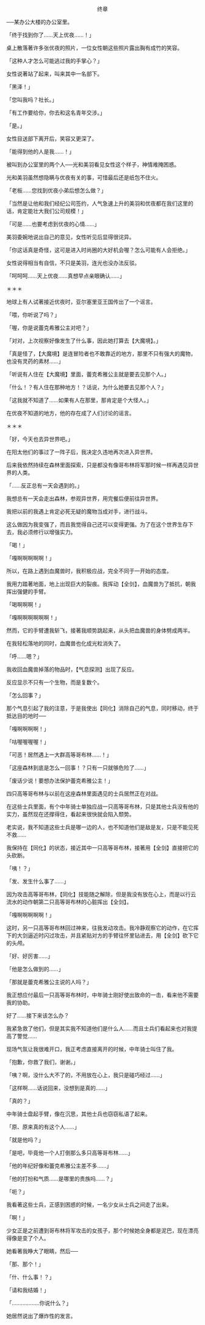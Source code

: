 <p align="center">终章</p>

──某办公大楼的办公室里。

「终于找到你了……天上优夜……！」

桌上散落著许多张优夜的照片，一位女性朝这些照片露出胸有成竹的笑容。

「这种人才怎么可能逃过我的手掌心？」

女性说著站了起来，叫来其中一名部下。

「黑泽！」

「您叫我吗？社长。」

「有工作要给你，你去和这名青年交涉。」

「是。」

女性目送部下离开后，笑容又更深了。

「能得到他的人是我……！」

被叫到办公室里的两个人──光和美羽看见女性这个样子，神情难掩困惑。

光和美羽虽然想隐瞒与优夜有关的事，可惜最后还是纸包不住火。

「老板……您找到优夜小弟后想怎么做？」

「当然是让他和我们经纪公司签约，人气急速上升的美羽和优夜都在我们这里的话，肯定能壮大我们公司规模！」

「可是……也要考虑到优夜的心情……」

美羽委婉地说出自己的意见，女性听见后显得很诧异。

「你这话真是奇怪，这可是进入时尚圈的大好机会喔？怎么可能有人会拒绝。」

女性说得相当有自信，不只是美羽，连光也没办法反驳。

「呵呵呵……天上优夜……真想早点亲眼确认……」

＊＊＊

地球上有人试著接近优夜时，亚尔塞里亚王国传出了一个谣言。

「喂，你听说了吗？」

「喔，你是说蕾克希雅公主对吧？」

「对对，上次视察好像发生了什么事，因此她打算去【大魔境】。」

「真是怪了，【大魔境】是连冒险者也不敢靠近的地方，那里不只有强大的魔物，也没有灵药的素材……」

「听说有人住在【大魔境】里面，蕾克希雅公主就是要去见那个人。」

「什么！？有人住在那种地方！？话说，为什么她要去见那个人？」

「这我就不知道了……如果有人在那里，那肯定是个大怪人。」

在优夜不知道的地方，他的存在成了人们讨论的谣言。

＊＊＊

「好，今天也去异世界吧。」

在阳太他们的事过了一阵子后，我决定久违地再次进入异世界。

后来我依然持续在森林里面探索，只是都没有像哥布林将军那时候一样再遇见异世界的人类。

「……反正总有一天会遇到的。」

我想总有一天会走出森林，参观异世界，用完餐后便前往异世界。

我把以前的我遇上肯定必死无疑的魔物当成对手，进行战斗。

这么做因为我变强了，而且我觉得自己还可以变得更强。为了在这个世界生存下去，我必须修行以增强实力。

「喝！」

「嘎啊啊啊啊啊！」

所以，在路上遇到血魔兽时，我积极应战，完全不同于一开始的态度。

我用力踏著地面，地上出现巨大的裂痕。我挥动【全剑】，血魔兽为了抵抗，朝我挥出强健的手臂。

「喝啊啊啊！」

「嘎啊啊啊啊啊啊！」

然而，它的手臂遭我斩飞，接著我顺势跳起来，从头把血魔兽的身体劈成两半。

在我轻松落地的同时，血魔兽也化成光粒消失了。

「呼……嗯？」

我收回血魔兽掉落的物品时，【气息探测】出现了反应。

反应显示不只有一个生物，而是复数个。

「怎么回事？」

那个气息引起了我的注意，于是我使出【同化】消除自己的气息，同时移动，终于抵达目的地时──

「嘎啊啊啊啊！」

「咕喔喔喔喔！」

「可恶！居然遇上一大群高等哥布林……！」

「这座森林到底是怎么一回事！？只有一只就够危险了……」

「废话少说！要想办法保护蕾克希雅公主！」

四只高等哥布林与以前在这座森林里面遇见的士兵居然正在对战。

在这些士兵里面，有个中年骑士单独应战一只高等哥布林，只是其他士兵没有他的实力，虽然现在还撑得住，看起来很快就会陷入颓势。

老实说，我不知道这些士兵是哪一边的人，也不知道他们是敌是友，只是不能见死不救……

我保持在【同化】的状态，接近其中一只高等哥布林，接著用【全剑】直接把它的头砍断。

「咦！？」

「发、发生什么事了……」

因为攻击高等哥布林，【同化】技能随之解除，但是我没有放在心上，而是以行云流水的动作朝第二只高等哥布林的心脏挥出【全剑】。

「嘎啊啊啊啊啊！」

这时，另一只高等哥布林回过神来，往我发动攻击。我冷静观察它的动作，在它挥下的大剑逼近时闪过攻击，并且紧贴对方的手臂往怀里钻进去，用【全剑】砍下它的头颅。

「好、好厉害……」

「他是怎么做到的……」

「那就是蕾克希雅公主说的人吗？」

我正想应付最后一只高等哥布林时，中年骑士刚好使出致命的一击，看来他不需要我的协助。

好了……接下来该怎么办？

我紧急救了他们，但是其实我不知道他们是什么人……而且士兵们看起来也对我提高了警觉……

现场气氛让我很难开口，我正考虑直接离开的时候，中年骑士叫住了我。

「抱歉，你救了我们，谢谢。」

「咦？啊，没什么大不了的，不用放在心上，我只是碰巧经过……」

「这样啊……话说回来，没想到是真的……」

「真的？」

中年骑士盘起手臂，像在沉思，其他士兵也窃窃私语了起来。

「原、原来真的有这个人……」

「就是他吗？」

「是吧，毕竟他一个人打倒那么多只高等哥布林……」

「他的年纪好像和蕾克希雅公主差不多……」

「他的打扮和气质……是哪里的贵族吗……？」

「呃？」

我看著这些士兵，正感到困惑的时候，一名少女从士兵之间走了出来。

「啊！」

少女正是之前遭到哥布林将军攻击的女孩子，那个时候她全身都是泥巴，现在漂亮得像是变了个人。

她看著我睁大了眼睛，然后──

「那、那个！」

「什、什么事！？」

「请和我结婚！」

「………………你说什么？」

她居然说出了爆炸性的发言。


